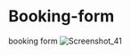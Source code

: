 # Booking-form
booking form
![Screenshot_41](https://github.com/Faruqdigital/Booking-form/assets/107166036/56a0cfe0-81f7-4e18-9a7c-46b6774ba36f)
